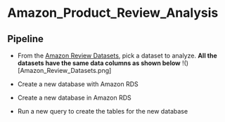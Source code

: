 # Amazon_Product_Review_Analysis

## Pipeline

* From the [Amazon Review Datasets](https://s3.amazonaws.com/amazon-reviews-pds/tsv/index.txt), pick a dataset to analyze. **All the datasets have the same data columns as shown below**
!()[Amazon_Review_Datasets.png]

* Create a new database with Amazon RDS

* Create a new database in Amazon RDS

* Run a new query to create the tables for the new database